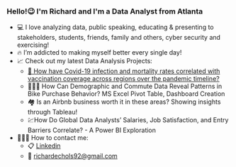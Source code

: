 ### Hello!😉 I'm Richard and I'm a Data Analyst from Atlanta
* 💻 I love analyzing data, public speaking, educating & presenting to stakeholders, students, friends, family and others, cyber security and exercising!
* 🔥 I’m addicted to making myself better every single day!
* 📈 Check out my latest Data Analysis Projects:
    * [🦠 How have Covid-19 infection and mortality rates correlated with vaccination coverage across regions over the pandemic timeline?](https://github.com/RichardEchols/How-have-Covid-19-infection-and-mortality-rates-correlated-with-vaccination-coverage-across-regions-)
    * 🚴🏿‍♂️ How Can Demographic and Commute Data Reveal Patterns in Bike Purchase Behavior? MS Excel Pivot Table, Dashboard Creation
    * 🏘️ Is an Airbnb business worth it in these areas? Showing insights through Tableau!
    * 💹How Do Global Data Analysts’ Salaries, Job Satisfaction, and Entry Barriers Correlate? - A Power BI Exploration
* 👨🏿‍💼 How to contact me:
    * 📋 [Linkedin](https://www.linkedin.com/in/richard-echols/)
    * 📧 richardechols92@gmail.com
